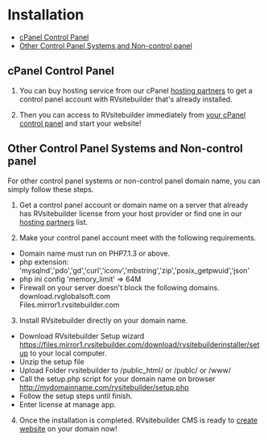 # Installation

- [cPanel Control Panel](#cpanel-control-panel)
- [Other Control Panel Systems and Non-control panel](#other-control-panel-systems-and-non-control-panel)

## cPanel Control Panel

1. You can buy hosting service from our cPanel [hosting partners](https://rvsitebuilder.com/hosting-partner/) to get a control panel account with RVsitebuilder that's already installed.

2. Then you can access to RVsitebuilder immediately from [your cPanel control panel](https://user.rvsitebuilder.com/docs/7.2/en/create-new-website) and start your website!

## Other Control Panel Systems and Non-control panel

For other control panel systems or non-control panel domain name, you can simply follow these steps.

1. Get a control panel account or domain name on a server that already has RVsitebuilder license from your host provider or find one in our [hosting partners](https://rvsitebuilder.com/hosting-partner/) list.

2. Make your control panel account meet with the following requirements.

-   Domain name must run on PHP7.1.3 or above.
-   php extension: 'mysqlnd','pdo','gd','curl','iconv','mbstring','zip','posix_getpwuid','json'
-   php ini config 'memory_limit' => 64M
-   Firewall on your server doesn't block the following domains.  
    download.rvglobalsoft.com  
    Files.mirror1.rvsitebuilder.com

3. Install RVsitebuilder directly on your domain name.

-   Download RVsitebuilder Setup wizard https://files.mirror1.rvsitebuilder.com/download/rvsitebuilderinstaller/setup to your local computer.
-   Unzip the setup file
-   Upload Folder rvsitebuilder to /public_html/ or /publc/ or /www/
-   Call the setup.php script for your domain name on browser http://mydomainname.com/rvsitebuilder/setup.php
-   Follow the setup steps until finish.
-   Enter license at manage app.

4. Once the installation is completed.
   RVsitebuilder CMS is ready to [create website](https://user.rvsitebuilder.com/docs/7.2/en/create-new-website) on your domain now!
